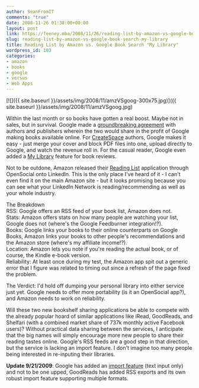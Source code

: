```yaml
---
author: SeanFromIT
comments: "true"
date: 2008-11-26 01:38:00+00:00
layout: post
link: https://feeney.mba/2008/11/26/reading-list-by-amazon-vs-google-book-search-my-library/
slug: reading-list-by-amazon-vs-google-book-search-my-library
title: Reading List by Amazon vs. Google Book Search "My Library"
wordpress_id: 183
categories:
- amazon
- books
- google
- versus
- Web Apps
---
```


[![]({{ site.baseurl }}/assets/img/2008/11/amzVSgoog-300x75.jpg)]({{ site.baseurl }}/assets/img/2008/11/amzVSgoog.jpg)  


Within the last month or so books have gotten a real boost. Maybe not in sales, but in survival. Google made a [groundbreaking agreement](http://books.google.com/googlebooks/agreement/) with authors and publishers wherein the two would share in the profit of Google making books available online. For [CreateSpace](http://www.createspace.com/) authors, Google makes it easy - just merge your cover and block PDF files into one, upload directly to Google, and watch the revenue roll in. For the casual reader, Google even added a [My Library](http://books.google.com/googlebooks/mylibrary/) feature for book reviews.  
  
Not to be outdone, Amazon released their [Reading List](http://www.linkedin.com/osview/canvas?_ch_page_id=1&_ch_panel_id=1&_ch_app_id=20&_applicationId=1700&_ownerId=7248664&osUrlHash=LN0F&appParams=%7B%22view%22:%22readingList%22,%22offset%22:%220%22%7D) application through OpenSocial onto LinkedIn. This is the only place I've heard of it - I can't even find it on the main Amazon site - but it looks promising because you can see what your LinkedIn Network is reading/recommending as well as your whole industry.  
  
The Breakdown  
RSS: Google offers an RSS feed of your book list, Amazon does not.  
Stats: Amazon offers stats on how many people are watching your list, Google does not (where's the Google Feedburner integration!?).  
Books: Google links your books to their online counterparts on Google Books, Amazon links your books to other people's recommendations and the Amazon store (where's my affiliate income!?).  
Location: Amazon lets you note if you're reading the actual book, or of course, the Kindle e-book version.  
Reliability: At least once during my test, the Amazon app spit out a generic error that I figure was related to timing out since a refresh of the page fixed the problem.  
  
The Verdict: I'd hold off dumping your personal library into either service just yet. Google needs to offer more portability (is it an OpenSocial app?), and Amazon needs to work on reliability.  
  
Will these two new bookshelf sharing applications be able to compete with the already popular hoard of similar applications like iRead, GoodReads, and Shelfari (with a combined market share of 737k monthly active Facebook users)? Without practical data sharing between the services, I anticipate that the big names will simply encourage more new people to share their reading tastes online. Google's RSS feeds are a good step in that direction, but the service is lacking an import feature. I don't imagine too many people being interested in re-inputing their libraries.  
  
**Update 9/21/2009**: Google has added an [import feature](http://books.google.com/books?op=import) (text input only) and not to be one upped, GoodReads has added RSS exports and its own robust import feature supporting multiple formats.  

